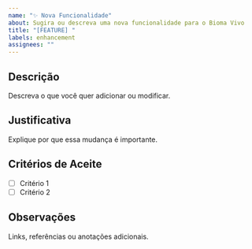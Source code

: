 ```yaml
---
name: "✨ Nova Funcionalidade"
about: Sugira ou descreva uma nova funcionalidade para o Bioma Vivo
title: "[FEATURE] "
labels: enhancement
assignees: ""
---
```


## Descrição
Descreva o que você quer adicionar ou modificar.

## Justificativa
Explique por que essa mudança é importante.

## Critérios de Aceite
- [ ] Critério 1
- [ ] Critério 2

## Observações
Links, referências ou anotações adicionais.
